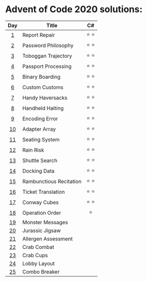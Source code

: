 # Advent of Code 2020 solutions:

| Day                                        | Title                   | C#            |
|:------------------------------------------:| ----------------------- |:-------------:|
|  [1](https://adventofcode.com/2020/day/1)  | Report Repair           | :star: :star: |
|  [2](https://adventofcode.com/2020/day/2)  | Password Philosophy     | :star: :star: |
|  [3](https://adventofcode.com/2020/day/3)  | Toboggan Trajectory     | :star: :star: |
|  [4](https://adventofcode.com/2020/day/4)  | Passport Processing     | :star: :star: |
|  [5](https://adventofcode.com/2020/day/5)  | Binary Boarding         | :star: :star: |
|  [6](https://adventofcode.com/2020/day/6)  | Custom Customs          | :star: :star: |
|  [7](https://adventofcode.com/2020/day/7)  | Handy Haversacks        | :star: :star: |
|  [8](https://adventofcode.com/2020/day/8)  | Handheld Halting        | :star: :star: |
|  [9](https://adventofcode.com/2020/day/9)  | Encoding Error          | :star: :star: |
| [10](https://adventofcode.com/2020/day/10) | Adapter Array           | :star: :star: |
| [11](https://adventofcode.com/2020/day/11) | Seating System          | :star: :star: |
| [12](https://adventofcode.com/2020/day/12) | Rain Risk               | :star: :star: |
| [13](https://adventofcode.com/2020/day/13) | Shuttle Search          | :star: :star: |
| [14](https://adventofcode.com/2020/day/14) | Docking Data            | :star: :star: |
| [15](https://adventofcode.com/2020/day/15) | Rambunctious Recitation | :star: :star: |
| [16](https://adventofcode.com/2020/day/16) | Ticket Translation      | :star: :star: |
| [17](https://adventofcode.com/2020/day/17) | Conway Cubes            | :star: :star: |
| [18](https://adventofcode.com/2020/day/18) | Operation Order         | :star:        |
| [19](https://adventofcode.com/2020/day/19) | Monster Messages        |               |
| [20](https://adventofcode.com/2020/day/20) | Jurassic Jigsaw         |               |
| [21](https://adventofcode.com/2020/day/21) | Allergen Assessment     |               |
| [22](https://adventofcode.com/2020/day/22) | Crab Combat             |               |
| [23](https://adventofcode.com/2020/day/23) | Crab Cups               |               |
| [24](https://adventofcode.com/2020/day/24) | Lobby Layout            |               |
| [25](https://adventofcode.com/2020/day/25) | Combo Breaker           |               |
